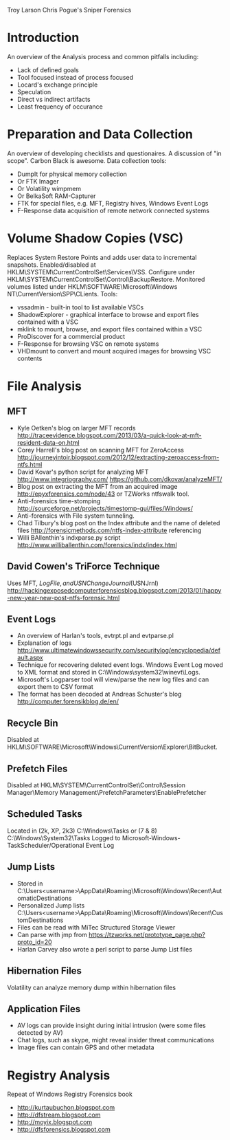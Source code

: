 Troy Larson
Chris Pogue's Sniper Forensics
# Introduction
An overview of the Analysis process and common pitfalls including:
* Lack of defined goals
* Tool focused instead of process focused
* Locard's exchange principle
* Speculation
* Direct vs indirect artifacts
* Least frequency of occurance

# Preparation and Data Collection
An overview of developing checklists and questionaires. A discussion of "in scope". Carbon Black is awesome.
Data collection tools:
* DumpIt for physical memory collection
* Or FTK Imager
* Or Volatility wimpmem
* Or BelkaSoft RAM-Capturer
* FTK for special files, e.g. MFT, Registry hives, Windows Event Logs
* F-Response data acquisition of remote network connected systems

# Volume Shadow Copies (VSC)
Replaces System Restore Points and adds user data to incremental snapshots. Enabled/disabled at HKLM\SYSTEM\CurrentControlSet\Services\VSS. Configure under HKLM\SYSTEM\CurrentControlSet\Control\BackupRestore. Monitored volumes listed under HKLM\SOFTWARE\Microsoft\Windows NT\CurrentVersion\SPP\CLients.
Tools:
* vssadmin - built-in tool to list available VSCs
* ShadowExplorer - graphical interface to browse and export files contained with a VSC
* mklink to mount, browse, and export files contained within a VSC
* ProDiscover for a commercial product
* F-Response for browsing VSC on remote systems
* VHDmount to convert and mount acquired images for browsing VSC contents

# File Analysis
## MFT
* Kyle Oetken's blog on larger MFT records http://traceevidence.blogspot.com/2013/03/a-quick-look-at-mft-resident-data-on.html
* Corey Harrell's blog post on scanning MFT for ZeroAccess http://journeyintoir.blogspot.com/2012/12/extracting-zeroaccess-from-ntfs.html
* David Kovar's python script for analyzing MFT http://www.integriography.com/ https://github.com/dkovar/analyzeMFT/
* Blog post on extracting the MFT from an acquired image http://epyxforensics.com/node/43 or TZWorks ntfswalk tool.
* Anti-forensics time-stomping http://sourceforge.net/projects/timestomp-gui/files/Windows/
* Anti-forensics with File system tunneling. 
* Chad Tilbury's blog post on the Index attribute and the name of deleted files http://forensicmethods.com/ntfs-index-attribute referencing 
* Willi BAllenthin's indxparse.py script http://www.williballenthin.com/forensics/indx/index.html

## David Cowen's TriForce Technique
Uses MFT, $LogFile, and USN Change Journal ($USNJrnl) http://hackingexposedcomputerforensicsblog.blogspot.com/2013/01/happy-new-year-new-post-ntfs-forensic.html

## Event Logs
* An overview of Harlan's tools, evtrpt.pl and evtparse.pl
* Explanation of logs http://www.ultimatewindowssecurity.com/securitylog/encyclopedia/default.aspx
* Technique for recovering deleted event logs.
Windows Event Log moved to XML format and stored in C:\Windows\system32\winevt\Logs. 
* Microsoft's Logparser tool will view/parse the new log files and can export them to CSV format
* The format has been decoded at Andreas Schuster's blog http://computer.forensikblog.de/en/

## Recycle Bin
Disabled at HKLM\SOFTWARE\Microsoft\Windows\CurrentVersion\Explorer\BitBucket.

## Prefetch Files
Disabled at HKLM\SYSTEM\CurrentControlSet\Control\Session Manager\Memory Management\PrefetchParameters\EnablePrefetcher

## Scheduled Tasks
Located in (2k, XP, 2k3) C:\Windows\Tasks or (7 & 8) C:\Windows\System32\Tasks
Logged to Microsoft-Windows-TaskScheduler/Operational Event Log

## Jump Lists
* Stored in C:\Users\<username>\AppData\Roaming\Microsoft\Windows\Recent\AutomaticDestinations
* Personalized Jump lists C:\Users\<username>\AppData\Roaming\Microsoft\Windows\Recent\CustomDestinations
* Files can be read with MiTec Structured Storage Viewer
* Can parse with jmp from https://tzworks.net/prototype_page.php?proto_id=20
* Harlan Carvey also wrote a perl script to parse Jump List files

## Hibernation Files
Volatility can analyze memory dump within hibernation files

## Application Files
* AV logs can provide insight during initial intrusion (were some files detected by AV)
* Chat logs, such as skype, might reveal insider threat communications
* Image files can contain GPS and other metadata

# Registry Analysis
Repeat of Windows Registry Forensics book
* http://kurtaubuchon.blogspot.com
* http://dfstream.blogspot.com
* http://moyix.blogspot.com
* http://dfsforensics.blogspot.com


